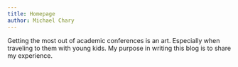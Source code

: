 ```yaml
---
title: Homepage
author: Michael Chary
---
```


Getting the most out of academic conferences is an art. Especially when traveling to them with young kids. My purpose in writing this blog is to share my experience. 
